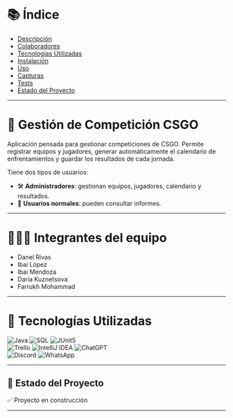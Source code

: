 # 📚 Índice

- [Descripción](#-gestión-de-competiciones-e-sport)
- [Colaboradores](#-colaboradores)
- [Tecnologías Utilizadas](#-tecnologías-utilizadas)
- [Instalación](#-instalación)
- [Uso](#-uso)
- [Capturas](#-capturas)
- [Tests](#-tests)
- [Estado del Proyecto](#-estado-del-proyecto)

---

# 🔪 Gestión de Competición CSGO

Aplicación pensada para gestionar competiciones de CSGO. Permite registrar equipos y jugadores, generar automáticamente el calendario de enfrentamientos y guardar los resultados de cada jornada.

Tiene dos tipos de usuarios:

- 🛠 **Administradores**: gestionan equipos, jugadores, calendario y resultados.
- 👥 **Usuarios normales**: pueden consultar informes.

---

# 🧑🏻‍💻 Integrantes del equipo

- Danel Rivas 
- Ibai López  
- Ibai Mendoza
- Daria Kuznetsova  
- Farrukh Mohammad

---

# 🧰 Tecnologías Utilizadas

![Java](https://img.shields.io/badge/Java-red?logo=coffeescript&logoColor=white)  ![SQL](https://img.shields.io/badge/Oracle_SQL-white?logo=liquibase&logoColor=black)  ![JUnit5](https://img.shields.io/badge/JUnit5-darkgreen?logo=jekyll&logoColor=white)  
![Trello](https://img.shields.io/badge/Trello-darkblue?logo=trello&logoColor=white)  ![IntelliJ IDEA](https://img.shields.io/badge/IntelliJ_IDEA-darkviolet?logo=intellijidea&logoColor=white)  ![ChatGPT](https://img.shields.io/badge/ChatGPT-white?logo=openai&logoColor=black)  
![Discord](https://img.shields.io/badge/Discord-blue?logo=discord&logoColor=white)  ![WhatsApp](https://img.shields.io/badge/WhatsApp-darkgreen?logo=whatsapp&logoColor=white)

---

## 🚀 Estado del Proyecto

✅ Proyecto en construcción

---








